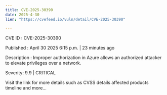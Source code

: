 ```yaml
---
title: CVE-2025-30390
date: 2025-4-30
lien: "https://cvefeed.io/vuln/detail/CVE-2025-30390"

---
```


CVE ID : CVE-2025-30390

Published :  April 30
2025
6:15 p.m. | 23 minutes ago

Description : Improper authorization in Azure allows an authorized attacker to elevate privileges over a network.

Severity: 9.9 | CRITICAL

Visit the link for more details
such as CVSS details
affected products
timeline
and more...
